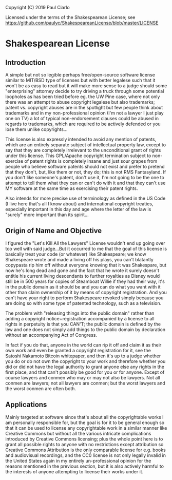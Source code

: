 Copyright (C) 2019 Paul Ciarlo

Licensed under the terms of the Shakespearean License; see https://github.com/paulyc/ShakespeareanLicense/blob/master/LICENSE

# Shakespearean License
## Introduction
A simple but not so legible perhaps free/open-source software license similar to MIT/BSD type of licenses but with better legalese such that it won't be as easy to read but it will make more sense to a judge should some "enterprising" attorney decide to try driving a truck through some potential loopholes as has been tried before eg. the UW Pine case, where not only there was an attempt to abuse copyright legalese but also trademarks; patent vs. copyright abuses are in the spotlight but few people think about trademarks and in my non-professional opinion (I'm not a lawyer I just play one on TV) a lot of typical non-endorsement clauses could be abused in regards to trademarks, which are required to be actively defended or you lose them unlike copyrights...

This license is also expressly intended to avoid any mention of patents, which are an entirely separate subject of intellectual property law, except to say that they are completely irrelevant to the unconditional grant of rights under this license. This GPL/Apache copyright termination subject to non-exercise of patent rights is completely insane and just sour grapes from people who believe software patents should not exist and prefer to pretend that they don't, but, like them or not, they do; this is not RMS Fantasyland. If you don't like someone's patent, don't use it, I'm not going to be the one to attempt to tell them what they can or can't do with it and that they can't use MY software at the same time as exercising their patent rights.

Also intends for more precise use of terminology as defined in the US Code (I live here that's all I know about) and international copyright treaties, especially important in this day and age where the letter of the law is "surely" more important than its spirit...

## Origin of Name and Objective
I figured the "Let's Kill All the Lawyers" License wouldn't end up going over too well with said judge...But it occurred to me that the goal of this license is basically treat your code (or whatever) like Shakespeare; we know Shakespeare wrote and made a living off his plays, you can't blatantly copypasta rip him off without everyone knowing that it was Shakespare, but now he's long dead and gone and the fact that he wrote it surely doesn't entitle his current living descendants to further royalties as Disney would still be in 500 years for copies of Steamboat Willie if they had their way, it's in the public domain as it should be and you can do what you want with it other than claim ownership of it by means of copyright registration. And you can't have your right to perform Shakespeare revoked simply because you are doing so with some type of patented technology, such as a television.

The problem with "releasing things into the public domain" rather than adding a copyright notice+registration accompanied by a license to all rights in perpetuity is that you CAN'T; the public domain is defined by the law and one does not simply add things to the public domain by declaration without an accompanying Act of Congress.

In fact if you do that, anyone in the world can rip it off and claim it as their own work and even be granted a copyright registration for it, see the Satoshi Nakamoto Bitcoin whitepaper, and then it's up to a judge whether you do or do not own the copyright to your work and therefore whether you did or did not have the legal authority to grant anyone else any rights in the first place, and that can't possibly be good for you or for anyone. Except of course lawyers and conmen who may or may not also be lawyers. Not all conmen are lawyers; not all lawyers are conmen; but the worst lawyers and the worst conmen are often both.

## Applications
Mainly targeted at software since that's about all the copyrightable works I am personally responsible for, but the goal is for it to be general enough so that it can be used to license any copyrightable work in a similar manner like Creative Commons but without all the various intricate complications introduced by Creative Commons licensing; plus the whole point here is to  grant all possible rights to anyone with no restrictions except attribution so Creative Commons Attribution is the only comparable license for e.g. books and audiovisual recordings, and the CC0 license is not only legally invalid in the United States again in my entirely un-professional opinion for the reasons mentioned in the previous section, but it is also actively harmful to the interests of anyone attempting to license their works under it.
